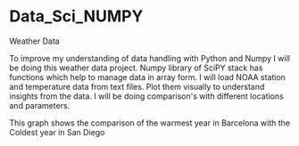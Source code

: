 # Data_Sci_NUMPY
Weather Data

To improve my understanding of data handling with Python and Numpy I will be doing this weather data project.
Numpy library of SciPY stack has functions which help to manage data in array form. I will load NOAA station and temperature data from text files. Plot them visually to understand insights from the data. I will be doing comparison's with different locations and parameters.

This graph shows the comparison of the warmest year in Barcelona with the Coldest year in San Diego
